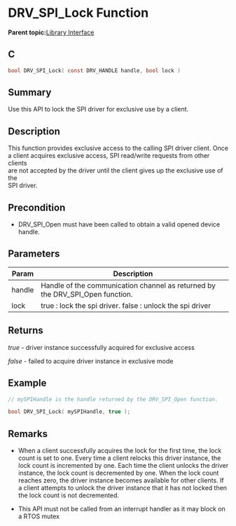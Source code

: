 # DRV\_SPI\_Lock Function

**Parent topic:**[Library Interface](GUID-2960D7B8-65FA-447F-AD81-B1E62002A04B.md)

## C

```c
bool DRV_SPI_Lock( const DRV_HANDLE handle, bool lock )
```

## Summary

Use this API to lock the SPI driver for exclusive use by a client.

## Description

This function provides exclusive access to the calling SPI driver client. Once<br />a client acquires exclusive access, SPI read/write requests from other clients<br />are not accepted by the driver until the client gives up the exclusive use of the<br />SPI driver.

## Precondition

-   DRV\_SPI\_Open must have been called to obtain a valid opened device handle.


## Parameters

|Param|Description|
|-----|-----------|
|handle|Handle of the communication channel as returned by the DRV\_SPI\_Open function.|
|lock|true : lock the spi driver. false : unlock the spi driver|

## Returns

*true* - driver instance successfully acquired for exclusive access

*false* - failed to acquire driver instance in exclusive mode

## Example

```c
// mySPIHandle is the handle returned by the DRV_SPI_Open function.

bool DRV_SPI_Lock( mySPIHandle, true );

```

## Remarks

-   When a client successfully acquires the lock for the first time, the lock count is set to one. Every time a client relocks this driver instance, the lock count is incremented by one. Each time the client unlocks the driver instance, the lock count is decremented by one. When the lock count reaches zero, the driver instance becomes available for other clients. If a client attempts to unlock the driver instance that it has not locked then the lock count is not decremented.

-   This API must not be called from an interrupt handler as it may block on a RTOS mutex


